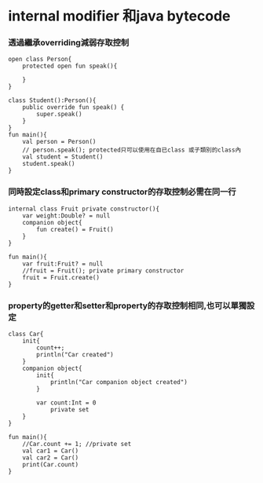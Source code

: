 # internal modifier 和java bytecode

### 透過繼承overriding減弱存取控制
	open class Person{
	    protected open fun speak(){
	
	    }
	}
	
	class Student():Person(){
	    public override fun speak() {
	        super.speak()
	    }
	}
	fun main(){
	    val person = Person()
	    // person.speak(); protected只可以使用在自已class 或子類別的class內
	    val student = Student()
	    student.speak()
	}	
	
### 同時設定class和primary constructor的存取控制必需在同一行

	internal class Fruit private constructor(){
	    var weight:Double? = null
	    companion object{
	        fun create() = Fruit()
	    }
	}
	
	fun main(){
	    var fruit:Fruit? = null
	    //fruit = Fruit(); private primary constructor
	    fruit = Fruit.create()
	}

### property的getter和setter和property的存取控制相同,也可以單獨設定

	class Car{
	    init{
	        count++;
	        println("Car created")
	    }
	    companion object{
	        init{
	            println("Car companion object created")
	        }
	
	        var count:Int = 0
	            private set
	    }
	}
	
	fun main(){
	    //Car.count += 1; //private set
	    val car1 = Car()
	    val car2 = Car()
	    print(Car.count)
	}
	
	    
	    